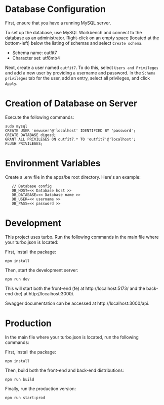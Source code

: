 # Database Configuration

First, ensure that you have a running MySQL server.

To set up the database, use MySQL Workbench and connect to the database as an administrator. Right-click on an empty space (located at the bottom-left) below the listing of schemas and select `Create schema`.

- Schema name: outfit7
- Character set: utf8mb4

Next, create a user named `outfit7`. To do this, select `Users and Privileges` and add a new user by providing a username and password. In the `Schema privileges` tab for the user, add an entry, select all privileges, and click `Apply`.

# Creation of Database on Server

Execute the following commands:

```
sudo mysql
CREATE USER 'newuser'@'localhost' IDENTIFIED BY 'password';
CREATE DATABASE digozd;
GRANT ALL PRIVILEGES ON outfit7.* TO 'outfit7'@'localhost';
FLUSH PRIVILEGES;
```


# Environment Variables

Create a .env file in the apps/be root directory. Here's an example:


```
   // Database config
   DB_HOST=<< Database host >>
   DB_DATABASE=<< Database name >>
   DB_USER=<< username >>
   DB_PASS=<< password >>
```


# Development

This project uses turbo. Run the following commands in the main file where your turbo.json is located:

First, install the package:

`npm install`

Then, start the development server:

`npm run dev`

This will start both the front-end (fe) at http://localhost:5173/ and the back-end (be) at http://localhost:3000/.

Swagger documentation can be accessed at http://localhost:3000/api.

# Production

In the main file where your turbo.json is located, run the following commands:

First, install the package:

`npm install`

Then, build both the front-end and back-end distributions:

`npm run build`

Finally, run the production version:

`npm run start:prod`
